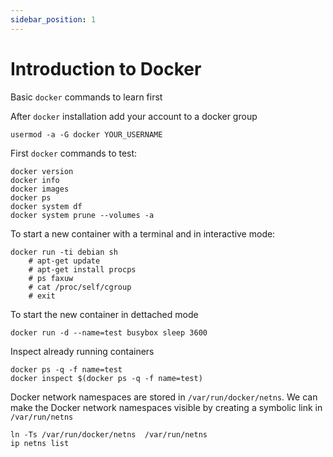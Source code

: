 ```yaml
---
sidebar_position: 1
---
```


# Introduction to Docker

Basic `docker` commands to learn first

After `docker` installation add your account to a docker group

```shell
usermod -a -G docker YOUR_USERNAME
```

First `docker` commands to test:

```shell
docker version
docker info
docker images
docker ps
docker system df
docker system prune --volumes -a
```

To start a new container with a terminal and in interactive mode:

```shell
docker run -ti debian sh
    # apt-get update
    # apt-get install procps
    # ps faxuw
    # cat /proc/self/cgroup
    # exit
```

To start the new container in dettached mode

```shell
docker run -d --name=test busybox sleep 3600
```

Inspect already running containers

```shell
docker ps -q -f name=test
docker inspect $(docker ps -q -f name=test)
```

Docker network namespaces are stored in `/var/run/docker/netns`. We can make the Docker network namespaces visible by creating a symbolic link in `/var/run/netns`

```shell
ln -Ts /var/run/docker/netns  /var/run/netns
ip netns list
```